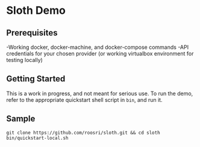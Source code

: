 Sloth Demo
==========

Prerequisites
-------------
-Working docker, docker-machine, and docker-compose commands
-API credentials for your chosen provider (or working virtualbox environment for testing locally)

Getting Started
----------------
This is a work in progress, and not meant for serious use. To run the demo, refer to the appropriate quickstart shell script in `bin`, and run it.

Sample
------
```
git clone https://github.com/roosri/sloth.git && cd sloth
bin/quickstart-local.sh
```
